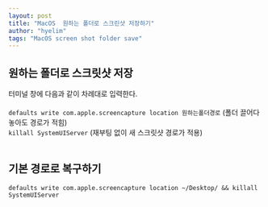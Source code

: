 ```yaml
---
layout: post
title: "MacOS  원하는 폴더로 스크린샷 저장하기"
author: "hyelim"
tags: "MacOS screen shot folder save" 
---
```


## 원하는 폴더로 스크릿샷 저장
터미널 창에 다음과 같이 차례대로 입력한다.<br><br>
`defaults write com.apple.screencapture location 원하는폴더경로` (폴더 끌어다 놓아도 경로가 적힘)<br>
`killall SystemUIServer` (재부팅 없이 새 스크릿샷 경로가 적용)<br><br>

## 기본 경로로 복구하기
`defaults write com.apple.screencapture location ~/Desktop/ && killall SystemUIServer`

